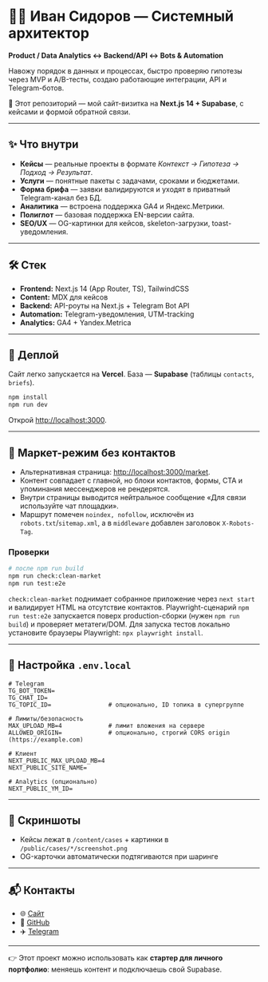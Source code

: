 

# 🧑‍💻 Иван Сидоров — Системный архитектор

**Product / Data Analytics ↔ Backend/API ↔ Bots & Automation**

Навожу порядок в данных и процессах, быстро проверяю гипотезы через MVP и A/B-тесты, создаю работающие интеграции, API и Telegram-ботов.

🚀 Этот репозиторий — мой сайт-визитка на **Next.js 14 + Supabase**, с кейсами и формой обратной связи.

---

## ✨ Что внутри

* **Кейсы** — реальные проекты в формате *Контекст → Гипотеза → Подход → Результат*.
* **Услуги** — понятные пакеты с задачами, сроками и бюджетами.
* **Форма брифа** — заявки валидируются и уходят в приватный Telegram-канал без БД.
* **Аналитика** — встроена поддержка GA4 и Яндекс.Метрики.
* **Полиглот** — базовая поддержка EN-версии сайта.
* **SEO/UX** — OG-картинки для кейсов, skeleton-загрузки, toast-уведомления.

---

## 🛠 Стек

* **Frontend:** Next.js 14 (App Router, TS), TailwindCSS
* **Content:** MDX для кейсов
* **Backend:** API-роуты на Next.js + Telegram Bot API
* **Automation:** Telegram-уведомления, UTM-tracking
* **Analytics:** GA4 + Yandex.Metrica

---

## 🚀 Деплой

Сайт легко запускается на **Vercel**.
База — **Supabase** (таблицы `contacts`, `briefs`).

```bash
npm install
npm run dev
```

Открой [http://localhost:3000](http://localhost:3000).

---

## 🧼 Маркет-режим без контактов

* Альтернативная страница: [http://localhost:3000/market](http://localhost:3000/market).
* Контент совпадает с главной, но блоки контактов, формы, CTA и упоминания мессенджеров не рендерятся.
* Внутри страницы выводится нейтральное сообщение «Для связи используйте чат площадки».
* Маршрут помечен `noindex, nofollow`, исключён из `robots.txt`/`sitemap.xml`, а в `middleware` добавлен заголовок `X-Robots-Tag`.

### Проверки

```bash
# после npm run build
npm run check:clean-market
npm run test:e2e
```

`check:clean-market` поднимает собранное приложение через `next start` и валидирует HTML на отсутствие контактов.
Playwright-сценарий `npm run test:e2e` запускается поверх production-сборки (нужен `npm run build`) и проверяет метатеги/DOM.
Для запуска тестов локально установите браузеры Playwright: `npx playwright install`.

---

## 🔑 Настройка `.env.local`

```env
# Telegram
TG_BOT_TOKEN=
TG_CHAT_ID=
TG_TOPIC_ID=                # опционально, ID топика в супергруппе

# Лимиты/безопасность
MAX_UPLOAD_MB=4             # лимит вложения на сервере
ALLOWED_ORIGIN=             # опционально, строгий CORS origin (https://example.com)

# Клиент
NEXT_PUBLIC_MAX_UPLOAD_MB=4
NEXT_PUBLIC_SITE_NAME=

# Analytics (опционально)
NEXT_PUBLIC_YM_ID=
```

---

## 📸 Скриншоты

* Кейсы лежат в `/content/cases` + картинки в `/public/cases/*/screenshot.png`
* OG-карточки автоматически подтягиваются при шаринге

---

## 📬 Контакты

* 🌐 [Сайт](https://your-domain.com)
* 💼 [GitHub](https://github.com/IDSidorov-data)
* ✈️ [Telegram](https://t.me/IDSidorov_data)

---

👉 Этот проект можно использовать как **стартер для личного портфолио**: меняешь контент и подключаешь свой Supabase.


